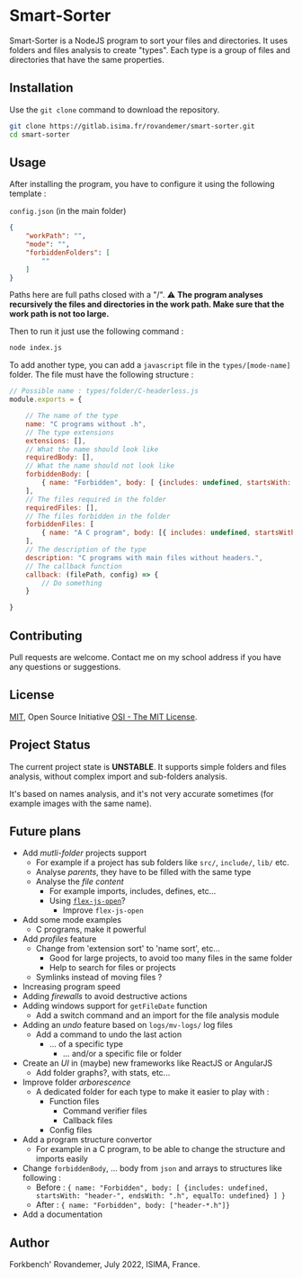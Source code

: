 # Smart-Sorter

Smart-Sorter is a NodeJS program to sort your files and directories.
It uses folders and files analysis to create "types". Each type is a group of files and directories that have the same properties.

## Installation

Use the `git clone` command to download the repository.

```bash
git clone https://gitlab.isima.fr/rovandemer/smart-sorter.git
cd smart-sorter
```

## Usage

After installing the program, you have to configure it using the following template :

`config.json` (in the main folder)
```json
{
    "workPath": "",
    "mode": "",
    "forbiddenFolders": [
        ""
    ]
}
```

Paths here are full paths closed with a "/".
⚠️ __The program analyses recursively the files and directories in the work path. Make sure that the work path is not too large.__

Then to run it just use the following command :

```bash
node index.js
```

To add another type, you can add a `javascript` file in the `types/[mode-name]` folder. The file must have the following structure :

```javascript
// Possible name : types/folder/C-headerless.js
module.exports = {

    // The name of the type
    name: "C programs without .h",
    // The type extensions
    extensions: [],
    // What the name should look like
    requiredBody: [],
    // What the name should not look like
    forbiddenBody: [ 
        { name: "Forbidden", body: [ {includes: undefined, startsWith: undefined, endsWith: ".h", equalTo: undefined} ] },
    ],
    // The files required in the folder
    requiredFiles: [],
    // The files forbidden in the folder
    forbiddenFiles: [
        { name: "A C program", body: [{ includes: undefined, startsWith: "main", endsWith: ".c", equalTo: undefined }] },
    ],
    // The description of the type
    description: "C programs with main files without headers.",
    // The callback function
    callback: (filePath, config) => {
        // Do something
    }

}
```

## Contributing

Pull requests are welcome. Contact me on my school address if you have any questions or suggestions.

## License

[MIT](https://choosealicense.com/licenses/mit/), Open Source Initiative [OSI - The MIT License](https://opensource.org/licenses/MIT).

## Project Status

The current project state is **UNSTABLE**.
It supports simple folders and files analysis, without complex import and sub-folders analysis.

It's based on names analysis, and it's not very accurate sometimes (for example images with the same name).

## Future plans

- Add *mutli-folder* projects support
  - For example if a project has sub folders like `src/`, `include/`, `lib/` etc.
  - Analyse *parents*, they have to be filled with the same type
  - Analyse the *file content*
    - For example imports, includes, defines, etc...
    - Using [`flex-js-open`](https://www.npmjs.com/package/@fork-bench/flexjs-open)?
      - Improve `flex-js-open`
- Add some mode examples
  - C programs, make it powerful
- Add *profiles* feature
  - Change from 'extension sort' to 'name sort', etc...
    - Good for large projects, to avoid too many files in the same folder
    - Help to search for files or projects
  - Symlinks instead of moving files ?
- Increasing program speed
- Adding *firewalls* to avoid destructive actions
- Adding windows support for `getFileDate` function
  - Add a switch command and an import for the file analysis module
- Adding an *undo* feature based on `logs/mv-logs/` log files
  - Add a command to undo the last action
    - ... of a specific type
      - ... and/or a specific file or folder
- Create an *UI* in (maybe) new frameworks like ReactJS or AngularJS
  - Add folder graphs?, with stats, etc...
- Improve folder *arborescence*
  - A dedicated folder for each type to make it easier to play with :
    - Function files
      - Command verifier files
      - Callback files
    - Config files
- Add a program structure convertor
  - For example in a C program, to be able to change the structure and imports easily
- Change `forbiddenBody`, ... body from `json` and arrays to structures like following :
  - Before : `{ name: "Forbidden", body: [ {includes: undefined, startsWith: "header-", endsWith: ".h", equalTo: undefined} ] }`
  - After  : `{ name: "Forbidden", body: ["header-*.h"]}`
- Add a documentation

## Author

Forkbench' Rovandemer,
July 2022, ISIMA, France.